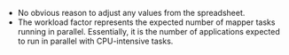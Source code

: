 * No obvious reason to adjust any values from the spreadsheet.
* The workload factor represents the expected number of mapper tasks running in parallel. Essentially, it is the number of applications expected to run in parallel with CPU-intensive tasks.
